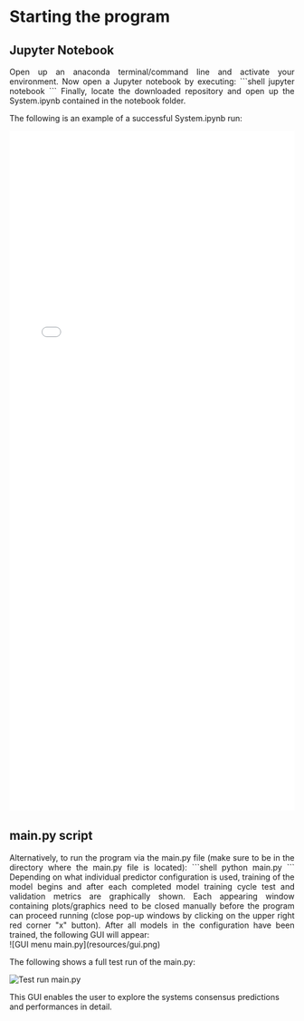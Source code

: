 <style>
	.formatting {
		text-align: justify;
	 }
</style>

# Starting the program
## Jupyter Notebook
<div class="formatting">
Open up an anaconda terminal/command line and activate your environment. Now open a Jupyter notebook by executing: 
```shell
jupyter notebook
```
Finally, locate the downloaded repository and open up the System.ipynb contained in the notebook folder. 

The following is an example of a successful System.ipynb run:

</div>

<embed src="/resources/ExampleSystem.pdf" type="application/pdf" width="100%" height="1200px">

## main.py script
<div class="formatting">
Alternatively, to run the program via the main.py file (make sure to be in the directory where the main.py file is located):
```shell
python main.py
```
Depending on what individual predictor configuration is used, training of the model begins and after each completed model training cycle test and validation metrics are graphically shown. Each appearing window containing plots/graphics need to be closed manually before the program can proceed running (close pop-up windows by clicking on the upper right red corner "x" button). After all models in the configuration have been trained, the following GUI will appear:

</div>
![GUI menu main.py](resources/gui.png)

The following shows a full test run of the main.py:


![Test run main.py](resources/ExampleMain.gif)

This GUI enables the user to explore the systems consensus predictions and performances in detail.
